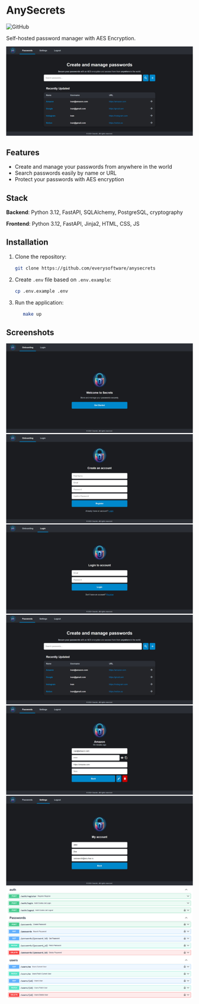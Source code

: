 # AnySecrets

![GitHub](https://img.shields.io/github/license/everysoftware/secrets-frontend)

Self-hosted password manager with AES Encryption.

![Main Page](assets/main_page.png)

## Features

* Create and manage your passwords from anywhere in the world
* Search passwords easily by name or URL
* Protect your passwords with AES encryption

## Stack

**Backend**: Python 3.12, FastAPI, SQLAlchemy, PostgreSQL, cryptography

**Frontend**: Python 3.12, FastAPI, Jinja2, HTML, CSS, JS

## Installation

1. Clone the repository:

    ```bash
    git clone https://github.com/everysoftware/anysecrets
    ```
2. Create `.env` file based on `.env.example`:

    ```bash
    cp .env.example .env
    ```

3. Run the application:

   ```bash
      make up
   ```

## Screenshots

![Get Started](assets/get_started.png)
![Registration](assets/registration.png)
![Login](assets/login.png)
![Main Page](assets/main_page.png)
![Password](assets/password.png)
![Profile](assets/profile.png)
![img.png](assets/api_reference.png)
